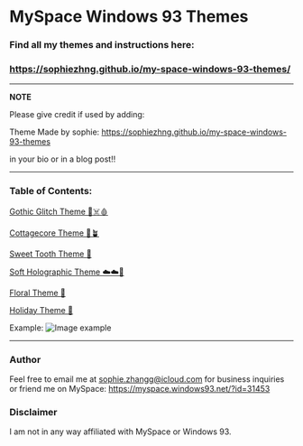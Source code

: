 # MySpace Windows 93 Themes

### Find all my themes and instructions here:
### https://sophiezhng.github.io/my-space-windows-93-themes/
---
**NOTE**

Please give credit if used by adding:

Theme Made by sophie: https://sophiezhng.github.io/my-space-windows-93-themes

in your bio or in a blog post!!

---
### Table of Contents:
[Gothic Glitch Theme 🥀☠️🩸](https://sophiezhng.github.io/my-space-windows-93-themes/#gothic-glitch-theme)

[Cottagecore Theme 🌿🪴](https://sophiezhng.github.io/my-space-windows-93-themes/#cottagecore-theme)

[Sweet Tooth Theme 🍭](https://sophiezhng.github.io/my-space-windows-93-themes/#sweet-tooth-theme)

[Soft Holographic Theme ☁️☁️🌅](https://sophiezhng.github.io/my-space-windows-93-themes/#soft-holo-theme)

[Floral Theme 🌼](https://sophiezhng.github.io/my-space-windows-93-themes/#floral-theme)

[Holiday Theme 🎄](https://sophiezhng.github.io/my-space-windows-93-themes/#holiday-theme)

Example:
![Image example](https://i.imgur.com/Y4izWgm.png)

---

### Author
Feel free to email me at sophie.zhangg@icloud.com for business inquiries or friend me on MySpace: https://myspace.windows93.net/?id=31453

### Disclaimer
I am not in any way affiliated with MySpace or Windows 93.
